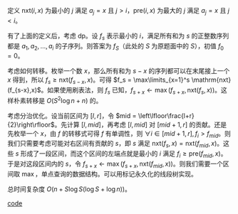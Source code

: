 定义 $\mathrm{nxt}(i,x)$ 为最小的 $j$ 满足 $a_j = x$ 且 $j > i$，$\mathrm{pre}(i,x)$ 为最大的 $j$ 满足 $a_j = x$ 且 $j < i$。

有了上面的定义后，考虑 dp。设 $f_s$ 表示最小的 $i$，满足所有和为 $s$ 的正整数序列都是 $a_1,a_2,...,a_i$ 的子序列。则答案为 $f_S$（此处的 $S$ 为原题面中的 $S$），初值 $f_0 = 0$。

考虑如何转移。枚举一个数 $x$，那么所有和为 $s-x$ 的序列都可以在末尾接上一个 $x$ 得到，所以 $f_s \ge \mathrm{nxt}(f_{s-x},x)$。可得 $f_s = \max\limits_{x=1}^s \mathrm{nxt}(f_{s-x},x)$。如果使用刷表法，则 $f_s$ 已知，$f_{s+x} \gets \max(f_{s+x},\mathrm{nxt}(f_s,x))$。这样朴素转移是 $O(S^2 \log n + n)$ 的。

考虑分治优化。设当前区间为 $[l,r]$，令 $mid = \left\lfloor\frac{l+r}{2}\right\rfloor$。先计算 $[l,mid]$，再考虑 $[l,mid]$ 对 $[mid+1,r]$ 的贡献。还是先枚举一个 $x$，由 $f$ 的转移式可得 $f$ 有单调性，则 $\forall i \in [mid+1,r],f_i > f_{mid}$。则我们只需要考虑可能对右区间有贡献的 $s$，即 $s$ 满足 $\mathrm{nxt}(f_s,x) = \mathrm{nxt}(f_{mid},x)$。这些 $s$ 形成了一段区间，而这个区间的左端点就是最小的 $i$ 满足 $f_i \ge \mathrm{pre}(f_{mid},x)$。于是对这段区间内的 $s$，令 $f_{s+x} \gets \max(f_{s+x},\mathrm{nxt}(f_{mid},x))$。则我们需要一个区间取 $\max$，单点查询的数据结构。可以用标记永久化的线段树实现。

总时间复杂度 $O(n + S \log S(\log S + \log n))$。

[code](https://atcoder.jp/contests/arc150/submissions/37267910)